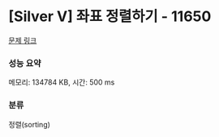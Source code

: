 # [Silver V] 좌표 정렬하기 - 11650 

[문제 링크](https://www.acmicpc.net/problem/11650) 

### 성능 요약

메모리: 134784 KB, 시간: 500 ms

### 분류

정렬(sorting)

